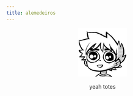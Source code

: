 ```yaml
---
title: alemedeiros
---
```


<div style="text-align: center;">
<img src="/imgs/sp.jpg" title="" height="128"/>

yeah totes
</div>
